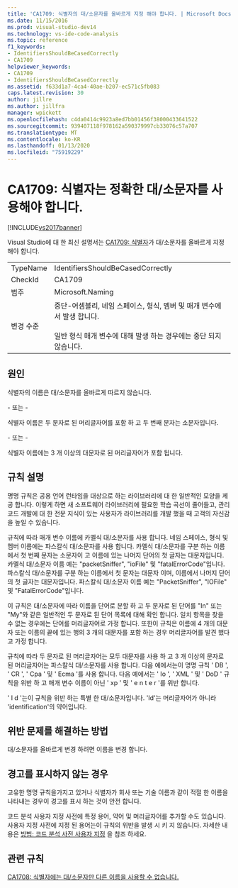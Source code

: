```yaml
---
title: 'CA1709: 식별자의 대/소문자를 올바르게 지정 해야 합니다. | Microsoft Docs'
ms.date: 11/15/2016
ms.prod: visual-studio-dev14
ms.technology: vs-ide-code-analysis
ms.topic: reference
f1_keywords:
- IdentifiersShouldBeCasedCorrectly
- CA1709
helpviewer_keywords:
- CA1709
- IdentifiersShouldBeCasedCorrectly
ms.assetid: f633d1a7-4ca4-40ae-b207-ec571c5fb083
caps.latest.revision: 30
author: jillre
ms.author: jillfra
manager: wpickett
ms.openlocfilehash: c4da0414c9923a8ed7bb01456f38000433641522
ms.sourcegitcommit: 939407118f978162a590379997cb33076c57a707
ms.translationtype: MT
ms.contentlocale: ko-KR
ms.lasthandoff: 01/13/2020
ms.locfileid: "75919229"
---
```

# <a name="ca1709-identifiers-should-be-cased-correctly"></a>CA1709: 식별자는 정확한 대/소문자를 사용해야 합니다.
[!INCLUDE[vs2017banner](../includes/vs2017banner.md)]

Visual Studio에 대 한 최신 설명서는 [CA1709: 식별자](/visualstudio/code-quality/ca1709-identifiers-should-be-cased-correctly)가 대/소문자를 올바르게 지정 해야 합니다.

|||
|-|-|
|TypeName|IdentifiersShouldBeCasedCorrectly|
|CheckId|CA1709|
|범주|Microsoft.Naming|
|변경 수준|중단-어셈블리, 네임 스페이스, 형식, 멤버 및 매개 변수에서 발생 합니다.<br /><br /> 일반 형식 매개 변수에 대해 발생 하는 경우에는 중단 되지 않습니다.|

## <a name="cause"></a>원인
 식별자의 이름은 대/소문자를 올바르게 따르지 않습니다.

 \- 또는 -

 식별자 이름은 두 문자로 된 머리글자어를 포함 하 고 두 번째 문자는 소문자입니다.

 \- 또는 -

 식별자 이름에는 3 개 이상의 대문자로 된 머리글자어가 포함 됩니다.

## <a name="rule-description"></a>규칙 설명
 명명 규칙은 공용 언어 런타임을 대상으로 하는 라이브러리에 대 한 일반적인 모양을 제공 합니다. 이렇게 하면 새 소프트웨어 라이브러리에 필요한 학습 곡선이 줄어들고, 관리 코드 개발에 대 한 전문 지식이 있는 사용자가 라이브러리를 개발 했을 때 고객의 자신감을 높일 수 있습니다.

 규칙에 따라 매개 변수 이름에 카멜식 대/소문자를 사용 합니다. 네임 스페이스, 형식 및 멤버 이름에는 파스칼식 대/소문자를 사용 합니다. 카멜식 대/소문자를 구분 하는 이름에서 첫 번째 문자는 소문자이 고 이름에 있는 나머지 단어의 첫 글자는 대문자입니다. 카멜식 대/소문자 이름 예는 "packetSniffer", "ioFile" 및 "fatalErrorCode"입니다. 파스칼식 대/소문자를 구분 하는 이름에서 첫 문자는 대문자 이며, 이름에서 나머지 단어의 첫 글자는 대문자입니다. 파스칼식 대/소문자 이름 예는 "PacketSniffer", "IOFile" 및 "FatalErrorCode"입니다.

 이 규칙은 대/소문자에 따라 이름을 단어로 분할 하 고 두 문자로 된 단어를 "In" 또는 "My"와 같은 일반적인 두 문자로 된 단어 목록에 대해 확인 합니다. 일치 항목을 찾을 수 없는 경우에는 단어를 머리글자어로 가정 합니다. 또한이 규칙은 이름에 4 개의 대문자 또는 이름의 끝에 있는 행의 3 개의 대문자를 포함 하는 경우 머리글자어를 발견 했다고 가정 합니다.

 규칙에 따라 두 문자로 된 머리글자어는 모두 대문자를 사용 하 고 3 개 이상의 문자로 된 머리글자어는 파스칼식 대/소문자를 사용 합니다. 다음 예에서는이 명명 규칙 ' DB ', ' CR ', ' Cpa ' 및 ' Ecma '를 사용 합니다. 다음 예에서는 ' Io ', ' XML ' 및 ' DoD ' 규칙을 위반 하 고 매개 변수 이름이 아닌 ' xp ' 및 ' e n t e r '를 위반 합니다.

 ' I d '는이 규칙을 위반 하는 특별 한 대/소문자입니다. 'Id'는 머리글자어가 아니라 'identification'의 약어입니다.

## <a name="how-to-fix-violations"></a>위반 문제를 해결하는 방법
 대/소문자를 올바르게 변경 하려면 이름을 변경 합니다.

## <a name="when-to-suppress-warnings"></a>경고를 표시하지 않는 경우
 고유한 명명 규칙을가지고 있거나 식별자가 회사 또는 기술 이름과 같이 적절 한 이름을 나타내는 경우이 경고를 표시 하는 것이 안전 합니다.

 코드 분석 사용자 지정 사전에 특정 용어, 약어 및 머리글자어를 추가할 수도 있습니다. 사용자 지정 사전에 지정 된 용어는이 규칙의 위반을 발생 시 키 지 않습니다. 자세한 내용은 [방법: 코드 분석 사전 사용자 지정](../code-quality/how-to-customize-the-code-analysis-dictionary.md) 을 참조 하세요.

## <a name="related-rules"></a>관련 규칙
 [CA1708: 식별자에는 대/소문자만 다른 이름을 사용할 수 없습니다.](../code-quality/ca1708-identifiers-should-differ-by-more-than-case.md)
